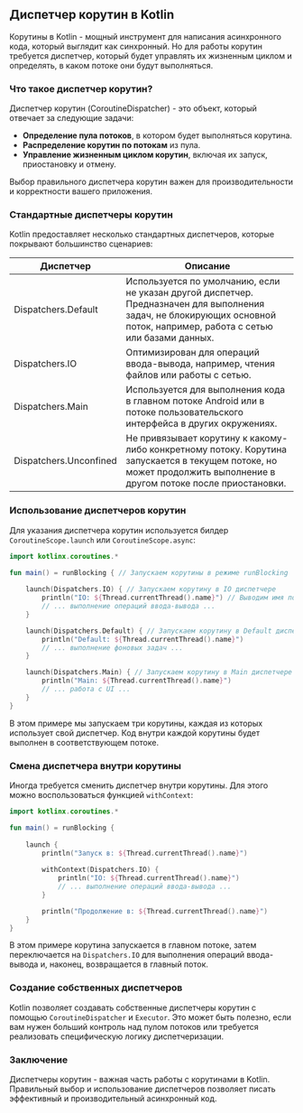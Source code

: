 ## Диспетчер корутин в Kotlin

Корутины в Kotlin - мощный инструмент для написания асинхронного кода, который выглядит как синхронный. Но для работы корутин требуется диспетчер, который будет управлять их жизненным циклом и определять, в каком потоке они будут выполняться. 

### Что такое диспетчер корутин?

Диспетчер корутин (CoroutineDispatcher) - это объект, который отвечает за следующие задачи:

- **Определение пула потоков**, в котором будет выполняться корутина. 
- **Распределение корутин по потокам** из пула.
- **Управление жизненным циклом корутин**, включая их запуск, приостановку и отмену.

Выбор правильного диспетчера корутин важен для производительности и корректности вашего приложения.

### Стандартные диспетчеры корутин

Kotlin предоставляет несколько стандартных диспетчеров, которые покрывают большинство сценариев:

| Диспетчер | Описание |
|---|---|
| Dispatchers.Default | Используется по умолчанию, если не указан другой диспетчер. Предназначен для выполнения задач, не блокирующих основной поток, например, работа с сетью или базами данных. |
| Dispatchers.IO | Оптимизирован для операций ввода-вывода, например, чтения файлов или работы с сетью. |
| Dispatchers.Main | Используется для выполнения кода в главном потоке Android или в потоке пользовательского интерфейса в других окружениях. |
| Dispatchers.Unconfined | Не привязывает корутину к какому-либо конкретному потоку. Корутина запускается в текущем потоке, но может продолжить выполнение в другом потоке после приостановки. |

### Использование диспетчеров корутин

Для указания диспетчера корутин используется билдер `CoroutineScope.launch` или `CoroutineScope.async`:

```kotlin
import kotlinx.coroutines.*

fun main() = runBlocking { // Запускаем корутины в режиме runBlocking
    
    launch(Dispatchers.IO) { // Запускаем корутину в IO диспетчере
        println("IO: ${Thread.currentThread().name}") // Выводим имя потока
        // ... выполнение операций ввода-вывода ...
    }

    launch(Dispatchers.Default) { // Запускаем корутину в Default диспетчере
        println("Default: ${Thread.currentThread().name}") 
        // ... выполнение фоновых задач ...
    }

    launch(Dispatchers.Main) { // Запускаем корутину в Main диспетчере
        println("Main: ${Thread.currentThread().name}") 
        // ... работа с UI ...
    }
}
```

В этом примере мы запускаем три корутины, каждая из которых использует свой диспетчер. Код внутри каждой корутины будет выполнен в соответствующем потоке.

### Смена диспетчера внутри корутины

Иногда требуется сменить диспетчер внутри корутины. Для этого можно воспользоваться функцией `withContext`:

```kotlin
import kotlinx.coroutines.*

fun main() = runBlocking { 
    
    launch { 
        println("Запуск в: ${Thread.currentThread().name}")
        
        withContext(Dispatchers.IO) { 
            println("IO: ${Thread.currentThread().name}")
            // ... выполнение операций ввода-вывода ...
        }

        println("Продолжение в: ${Thread.currentThread().name}")
    }
}
```

В этом примере корутина запускается в главном потоке, затем переключается на `Dispatchers.IO` для выполнения операций ввода-вывода и, наконец, возвращается в главный поток. 

### Создание собственных диспетчеров

Kotlin позволяет создавать собственные диспетчеры корутин с помощью `CoroutineDispatcher` и `Executor`. Это может быть полезно, если вам нужен больший контроль над пулом потоков или требуется реализовать специфическую логику диспетчеризации. 

### Заключение

Диспетчеры корутин - важная часть работы с корутинами в Kotlin. Правильный выбор и использование диспетчеров позволяет писать эффективный и производительный асинхронный код. 
